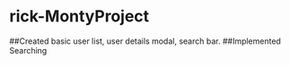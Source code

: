 # rick-MontyProject
##Created basic user list, user details modal, search bar.
##Implemented Searching
